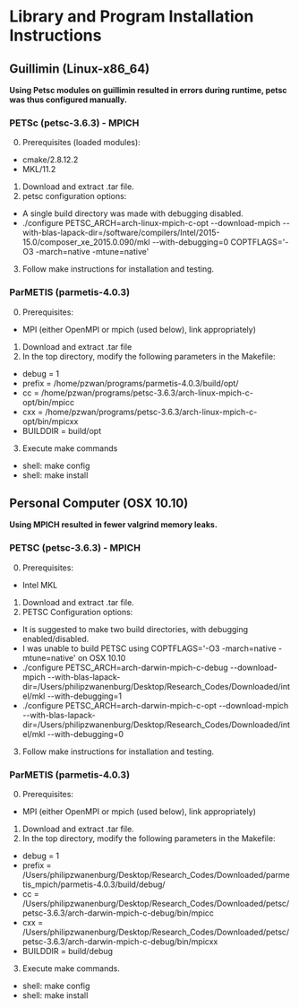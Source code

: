 # Library and Program Installation Instructions

## Guillimin (Linux-x86_64)
**Using Petsc modules on guillimin resulted in errors during runtime, petsc was thus configured manually.**


### PETSc (petsc-3.6.3) - MPICH
0. Prerequisites (loaded modules):
- cmake/2.8.12.2
- MKL/11.2
1. Download and extract .tar file.
2. petsc configuration options:
- A single build directory was made with debugging disabled.
- ./configure PETSC_ARCH=arch-linux-mpich-c-opt --download-mpich --with-blas-lapack-dir=/software/compilers/Intel/2015-15.0/composer_xe_2015.0.090/mkl --with-debugging=0 COPTFLAGS='-O3 -march=native -mtune=native'
3. Follow make instructions for installation and testing.

### ParMETIS (parmetis-4.0.3)
0. Prerequisites:
- MPI (either OpenMPI or mpich (used below), link appropriately)
1. Download and extract .tar file
2. In the top directory, modify the following parameters in the Makefile:
- debug  = 1
- prefix = /home/pzwan/programs/parmetis-4.0.3/build/opt/
- cc     = /home/pzwan/programs/petsc-3.6.3/arch-linux-mpich-c-opt/bin/mpicc
- cxx    = /home/pzwan/programs/petsc-3.6.3/arch-linux-mpich-c-opt/bin/mpicxx
- BUILDDIR = build/opt
3. Execute make commands
- shell: make config
- shell: make install


## Personal Computer (OSX 10.10)
**Using MPICH resulted in fewer valgrind memory leaks.**


### PETSC (petsc-3.6.3) - MPICH
0. Prerequisites:
- Intel MKL
1. Download and extract .tar file.
2. PETSC Configuration options:
- It is suggested to make two build directories, with debugging enabled/disabled.
- I was unable to build PETSC using COPTFLAGS='-O3 -march=native -mtune=native' on OSX 10.10
- ./configure PETSC_ARCH=arch-darwin-mpich-c-debug --download-mpich --with-blas-lapack-dir=/Users/philipzwanenburg/Desktop/Research_Codes/Downloaded/intel/mkl --with-debugging=1
- ./configure PETSC_ARCH=arch-darwin-mpich-c-opt --download-mpich --with-blas-lapack-dir=/Users/philipzwanenburg/Desktop/Research_Codes/Downloaded/intel/mkl --with-debugging=0
3. Follow make instructions for installation and testing.

### ParMETIS (parmetis-4.0.3)
0. Prerequisites:
- MPI (either OpenMPI or mpich (used below), link appropriately)
1. Download and extract .tar file.
2. In the top directory, modify the following parameters in the Makefile:
- debug  = 1
- prefix = /Users/philipzwanenburg/Desktop/Research_Codes/Downloaded/parmetis_mpich/parmetis-4.0.3/build/debug/
- cc     = /Users/philipzwanenburg/Desktop/Research_Codes/Downloaded/petsc/petsc-3.6.3/arch-darwin-mpich-c-debug/bin/mpicc
- cxx    = /Users/philipzwanenburg/Desktop/Research_Codes/Downloaded/petsc/petsc-3.6.3/arch-darwin-mpich-c-debug/bin/mpicxx
- BUILDDIR = build/debug
3. Execute make commands.
- shell: make config
- shell: make install
